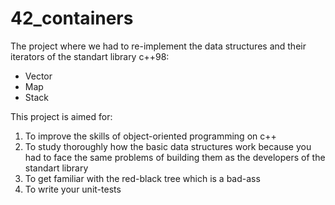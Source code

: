 # 42_containers

The project where we had to re-implement the data structures and their iterators of the standart library c++98:

- Vector
- Map
- Stack

This project is aimed for:

1. To improve the skills of object-oriented programming on c++
2. To study thoroughly how the basic data structures work because you had to face the same problems of building them as the developers of the standart library
3. To get familiar with the red-black tree which is a bad-ass
4. To write your unit-tests
